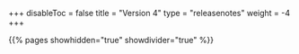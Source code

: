 +++
disableToc = false
title = "Version 4"
type = "releasenotes"
weight = -4
+++

{{% pages showhidden="true" showdivider="true" %}}
